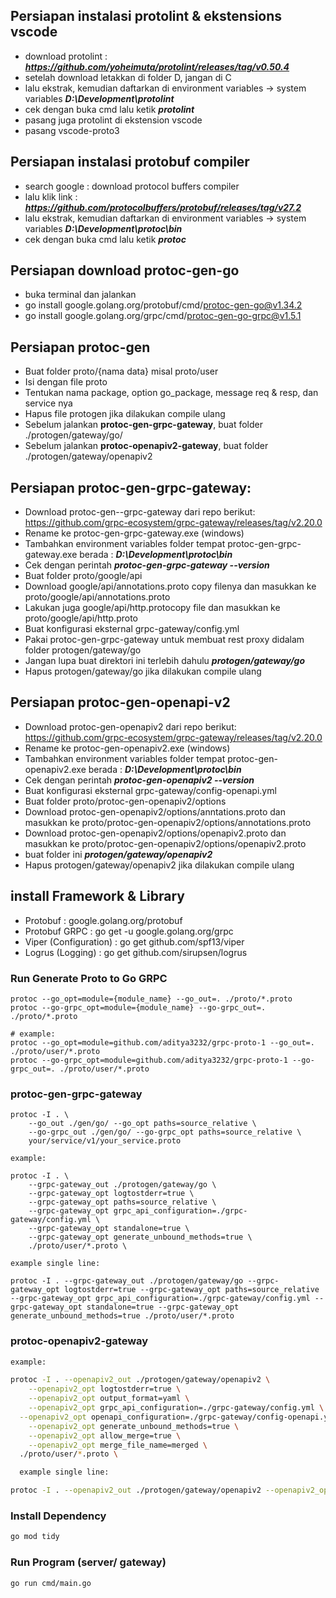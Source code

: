 ## Persiapan instalasi protolint & ekstensions vscode

- download protolint : ***https://github.com/yoheimuta/protolint/releases/tag/v0.50.4***
- setelah download letakkan di folder D, jangan di C
- lalu ekstrak, kemudian daftarkan di environment variables -> system variables ***D:\Development\protolint***
- cek dengan buka cmd lalu ketik ***protolint***
- pasang juga protolint di ekstension vscode
- pasang vscode-proto3

## Persiapan instalasi protobuf compiler

- search google : download protocol buffers compiler
- lalu klik link : ***https://github.com/protocolbuffers/protobuf/releases/tag/v27.2***
- lalu ekstrak, kemudian daftarkan di environment variables -> system variables ***D:\Development\protoc\bin***
- cek dengan buka cmd lalu ketik ***protoc***

## Persiapan download protoc-gen-go

- buka terminal dan jalankan
- go install google.golang.org/protobuf/cmd/protoc-gen-go@v1.34.2
- go install google.golang.org/grpc/cmd/protoc-gen-go-grpc@v1.5.1

## Persiapan protoc-gen

- Buat folder proto/{nama data} misal proto/user
- Isi dengan file proto
- Tentukan nama package, option go_package, message req & resp, dan service nya
- Hapus file protogen jika dilakukan compile ulang
- Sebelum jalankan **protoc-gen-grpc-gateway**, buat folder ./protogen/gateway/go/
- Sebelum jalankan **protoc-openapiv2-gateway**, buat folder ./protogen/gateway/openapiv2

## Persiapan protoc-gen-grpc-gateway:

- Download protoc-gen--grpc-gateway dari repo berikut: https://github.com/grpc-ecosystem/grpc-gateway/releases/tag/v2.20.0
- Rename ke protoc-gen-grpc-gateway.exe (windows)
- Tambahkan environment variables folder tempat protoc-gen-grpc-gateway.exe berada : ***D:\Development\protoc\bin***
- Cek dengan perintah ***protoc-gen-grpc-gateway --version***
- Buat folder proto/google/api
- Download google/api/annotations.proto copy filenya dan masukkan ke proto/google/api/annotations.proto
- Lakukan juga google/api/http.protocopy file dan masukkan ke proto/google/api/http.proto
- Buat konfigurasi eksternal grpc-gateway/config.yml
- Pakai protoc-gen-grpc-gateway untuk membuat rest proxy didalam folder protogen/gateway/go
- Jangan lupa buat direktori ini terlebih dahulu ***protogen/gateway/go***
- Hapus protogen/gateway/go jika dilakukan compile ulang

## Persiapan protoc-gen-openapi-v2

- Download protoc-gen-openapiv2 dari repo berikut: https://github.com/grpc-ecosystem/grpc-gateway/releases/tag/v2.20.0
- Rename ke protoc-gen-openapiv2.exe (windows)
- Tambahkan environment variables folder tempat protoc-gen-openapiv2.exe berada : ***D:\Development\protoc\bin***
- Cek dengan perintah ***protoc-gen-openapiv2 --version***
- Buat konfigurasi eksternal grpc-gateway/config-openapi.yml
- Buat folder proto/protoc-gen-openapiv2/options
- Download protoc-gen-openapiv2/options/anntations.proto dan masukkan ke proto/protoc-gen-openapiv2/options/annotations.proto
- Download protoc-gen-openapiv2/options/openapiv2.proto dan masukkan ke proto/protoc-gen-openapiv2/options/openapiv2.proto
- buat folder ini ***protogen/gateway/openapiv2***
- Hapus protogen/gateway/openapiv2 jika dilakukan compile ulang

## install Framework & Library

- Protobuf : google.golang.org/protobuf
- Protobuf GRPC : go get -u google.golang.org/grpc
- Viper (Configuration) : go get github.com/spf13/viper
- Logrus (Logging) : go get github.com/sirupsen/logrus


### Run Generate Proto to Go GRPC

```shell
protoc --go_opt=module={module_name} --go_out=. ./proto/*.proto
protoc --go-grpc_opt=module={module_name} --go-grpc_out=. ./proto/*.proto

# example:
protoc --go_opt=module=github.com/aditya3232/grpc-proto-1 --go_out=. ./proto/user/*.proto
protoc --go-grpc_opt=module=github.com/aditya3232/grpc-proto-1 --go-grpc_out=. ./proto/user/*.proto
```

### protoc-gen-grpc-gateway
```shell
protoc -I . \
    --go_out ./gen/go/ --go_opt paths=source_relative \
    --go-grpc_out ./gen/go/ --go-grpc_opt paths=source_relative \
    your/service/v1/your_service.proto

example:

protoc -I . \
	--grpc-gateway_out ./protogen/gateway/go \
	--grpc-gateway_opt logtostderr=true \
	--grpc-gateway_opt paths=source_relative \
	--grpc-gateway_opt grpc_api_configuration=./grpc-gateway/config.yml \
	--grpc-gateway_opt standalone=true \
	--grpc-gateway_opt generate_unbound_methods=true \
	./proto/user/*.proto \

example single line:

protoc -I . --grpc-gateway_out ./protogen/gateway/go --grpc-gateway_opt logtostderr=true --grpc-gateway_opt paths=source_relative --grpc-gateway_opt grpc_api_configuration=./grpc-gateway/config.yml --grpc-gateway_opt standalone=true --grpc-gateway_opt generate_unbound_methods=true ./proto/user/*.proto

```

### protoc-openapiv2-gateway
```bash
example:

protoc -I . --openapiv2_out ./protogen/gateway/openapiv2 \
	--openapiv2_opt logtostderr=true \
	--openapiv2_opt output_format=yaml \
	--openapiv2_opt grpc_api_configuration=./grpc-gateway/config.yml \
  --openapiv2_opt openapi_configuration=./grpc-gateway/config-openapi.yml \
	--openapiv2_opt generate_unbound_methods=true \
	--openapiv2_opt allow_merge=true \
	--openapiv2_opt merge_file_name=merged \
  ./proto/user/*.proto \

  example single line: 

protoc -I . --openapiv2_out ./protogen/gateway/openapiv2 --openapiv2_opt logtostderr=true --openapiv2_opt output_format=yaml --openapiv2_opt grpc_api_configuration=./grpc-gateway/config.yml --openapiv2_opt openapi_configuration=./grpc-gateway/config-openapi.yml --openapiv2_opt generate_unbound_methods=true --openapiv2_opt allow_merge=true --openapiv2_opt merge_file_name=merged ./proto/user/*.proto


```

### Install Dependency

```bash
go mod tidy
```

### Run Program (server/ gateway)

```bash
go run cmd/main.go
```